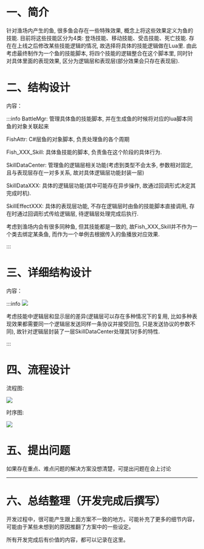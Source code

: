 # 一、简介
针对渔场内产生的鱼, 很多鱼会存在一些特殊效果, 概念上将这些效果定义为鱼的技能. 目前将这些技能区分为4类: 登场技能、移动技能、受击技能、死亡技能. 存在在上线之后修改某些技能逻辑的情况, 故选择将具体的技能逻辑做在Lua里. 由此考虑最终制作为一个鱼的技能脚本, 将四个技能的逻辑整合在这个脚本里, 同时针对具体里面的表现效果, 区分为逻辑层和表现层(部分效果会只存在表现层).

# 二、结构设计
内容：

:::info
BattleMgr: 管理具体鱼的技能脚本, 并在生成鱼的时候将对应的lua脚本同鱼的对象关联起来

FishAttr: C#层鱼的对象脚本, 负责处理鱼的各个周期

Fish_XXX_Skill: 具体鱼技能的脚本, 负责鱼在这个阶段的具体行为.

SkillDataCenter: 管理鱼的逻辑层相关功能(考虑到类型不会太多, 参数相对固定, 且与表现层存在一对多关系, 故对具体逻辑层功能封装一层)

SkillDataXXX: 具体的逻辑层功能(其中可能存在异步操作, 故通过回调形式决定其完成时机).

SkillEffectXXX: 具体的表现层功能, 不存在逻辑层时由鱼的技能脚本直接调用, 存在时通过回调形式传给逻辑层, 待逻辑层处理完成后执行.



考虑到渔场内会有很多同种鱼, 但其技能都是一致的, 故Fish_XXX_Skill并不作为一个类去绑定某条鱼, 而作为一个单例去根据传入的鱼播放对应效果.

:::

# 三、详细结构设计
内容：

:::info
![](https://cdn.nlark.com/yuque/0/2024/png/43288772/1724908709129-0eeb7d33-dcb4-40fa-871b-b9fa4f50bd3b.png)

考虑技能中逻辑层和显示层的差异(逻辑层可以存在多种情况下的复用, 比如多种表现效果都需要同一个逻辑层发送同样一条协议并接受回包, 只是发送协议的参数不同), 故针对逻辑层封装了一层SkillDataCenter处理其1对多的特性.

:::

# 四、流程设计
流程图: 

![](https://cdn.nlark.com/yuque/0/2024/png/43288772/1724912671245-1c49256c-bd0c-436e-9c7d-a4c722217284.png)

时序图: 

![](https://cdn.nlark.com/yuque/0/2024/png/43288772/1724927671907-015182b7-93ad-4bad-a539-95f6ac8ef8da.png)



# 五、提出问题
如果存在重点、难点问题的解决方案没想清楚，可提出问题在会上讨论



---

# 六、总结整理（开发完成后撰写）
开发过程中，很可能产生跟上面方案不一致的地方。可能补充了更多的细节内容，可能由于某些未想到的原因推翻了方案中的一些设定。

所有开发完成后有价值的内容，都可以记录在这里。

